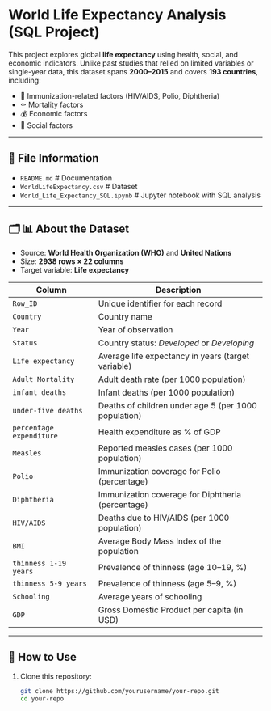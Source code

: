 # World Life Expectancy Analysis (SQL Project)

This project explores global **life expectancy** using health, social, and economic indicators. Unlike past studies that relied on limited variables or single-year data, this dataset spans **2000–2015** and covers **193 countries**, including:  

- 🧪 Immunization-related factors (HIV/AIDS, Polio, Diphtheria)  
- ⚰️ Mortality factors  
- 💰 Economic factors  
- 👥 Social factors  

---

## 📂 File Information

- `README.md` # Documentation
- `WorldLifeExpectancy.csv` # Dataset
- `World_Life_Expectancy_SQL.ipynb` # Jupyter notebook with SQL analysis

---

## 🗂️ 📊 About the Dataset

- Source: **World Health Organization (WHO)** and **United Nations**  
- Size: **2938 rows × 22 columns**
- Target variable: **Life expectancy** 

| Column | Description |
|--------|-------------|
| `Row_ID` | Unique identifier for each record |
| `Country` | Country name |
| `Year` | Year of observation |
| `Status` | Country status: *Developed* or *Developing* |
| `Life expectancy` | Average life expectancy in years (target variable) |
| `Adult Mortality` | Adult death rate (per 1000 population) |
| `infant deaths` | Infant deaths (per 1000 population) |
| `under-five deaths` | Deaths of children under age 5 (per 1000 population) |
| `percentage expenditure` | Health expenditure as % of GDP |
| `Measles` | Reported measles cases (per 1000 population) |
| `Polio` | Immunization coverage for Polio (percentage) |
| `Diphtheria` | Immunization coverage for Diphtheria (percentage) |
| `HIV/AIDS` | Deaths due to HIV/AIDS (per 1000 population) |
| `BMI` | Average Body Mass Index of the population |
| `thinness 1-19 years` | Prevalence of thinness (age 10–19, %) |
| `thinness 5-9 years` | Prevalence of thinness (age 5–9, %) |
| `Schooling` | Average years of schooling |
| `GDP` | Gross Domestic Product per capita (in USD) |

---

## 🚀 How to Use

1. Clone this repository:  
   ```bash
   git clone https://github.com/yourusername/your-repo.git
   cd your-repo
